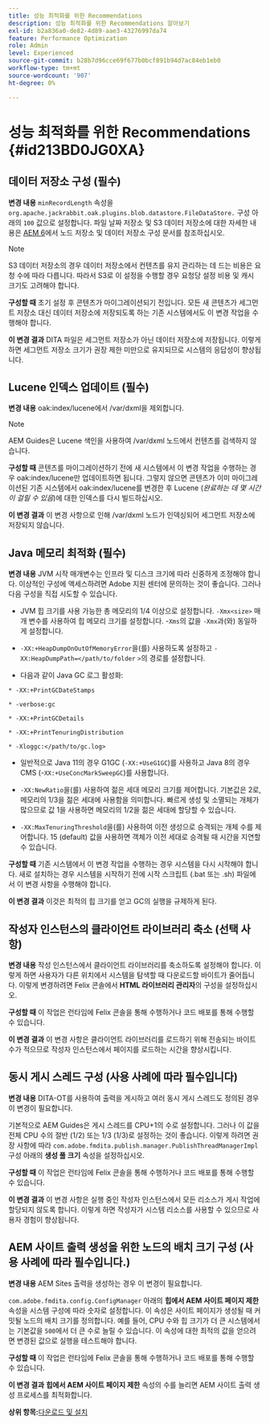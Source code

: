 ```yaml
---
title: 성능 최적화를 위한 Recommendations
description: 성능 최적화를 위한 Recommendations 알아보기
exl-id: b2a836a0-de82-4d89-aae3-43276997da74
feature: Performance Optimization
role: Admin
level: Experienced
source-git-commit: b28b7d96cce69f677b0bcf891b94d7ac84eb1eb0
workflow-type: tm+mt
source-wordcount: '907'
ht-degree: 0%

---
```


# 성능 최적화를 위한 Recommendations {#id213BD0JG0XA}

## 데이터 저장소 구성 \(필수\)

**변경 내용**
`minRecordLength` 속성을 `org.apache.jackrabbit.oak.plugins.blob.datastore.FileDataStore.` 구성 아래의 `100` 값으로 설정합니다. 파일 날짜 저장소 및 S3 데이터 저장소에 대한 자세한 내용은 [AEM 6](https://helpx.adobe.com/kr/experience-manager/6-5/sites/deploying/using/data-store-config.html)에서 노드 저장소 및 데이터 저장소 구성 문서를 참조하십시오.

>[!NOTE]
>
> S3 데이터 저장소의 경우 데이터 저장소에서 컨텐츠를 유지 관리하는 데 드는 비용은 요청 수에 따라 다릅니다. 따라서 S3로 이 설정을 수행할 경우 요청당 설정 비용 및 캐시 크기도 고려해야 합니다.

**구성할 때**
초기 설정 후 콘텐츠가 마이그레이션되기 전입니다. 모든 새 콘텐츠가 세그먼트 저장소 대신 데이터 저장소에 저장되도록 하는 기존 시스템에서도 이 변경 작업을 수행해야 합니다.

**이 변경 결과**
DITA 파일은 세그먼트 저장소가 아닌 데이터 저장소에 저장됩니다. 이렇게 하면 세그먼트 저장소 크기가 권장 제한 미만으로 유지되므로 시스템의 응답성이 향상됩니다.

## Lucene 인덱스 업데이트 \(필수\)

**변경 내용**
oak:index/lucene에서 /var/dxml을 제외합니다.

>[!NOTE]
>
> AEM Guides은 Lucene 색인을 사용하여 /var/dxml 노드에서 컨텐츠를 검색하지 않습니다.

**구성할 때**
콘텐츠를 마이그레이션하기 전에 새 시스템에서 이 변경 작업을 수행하는 경우 oak:index/lucene만 업데이트하면 됩니다. 그렇지 않으면 콘텐츠가 이미 마이그레이션된 기존 시스템에서 oak:index/lucene를 변경한 후 Lucene \(*완료하는 데 몇 시간이 걸릴 수 있음*\)에 대한 인덱스를 다시 빌드하십시오.

**이 변경 결과**
이 변경 사항으로 인해 /var/dxml 노드가 인덱싱되어 세그먼트 저장소에 저장되지 않습니다.

## Java 메모리 최적화 \(필수\)

**변경 내용**
JVM 시작 매개변수는 인프라 및 디스크 크기에 따라 신중하게 조정해야 합니다. 이상적인 구성에 액세스하려면 Adobe 지원 센터에 문의하는 것이 좋습니다. 그러나 다음 구성을 직접 시도할 수 있습니다.

- JVM 힙 크기를 사용 가능한 총 메모리의 1/4 이상으로 설정합니다. `-Xmx<size>` 매개 변수를 사용하여 힙 메모리 크기를 설정합니다. -`Xms`의 값을 `-Xmx`과(와) 동일하게 설정합니다.

- `-XX:+HeapDumpOnOutOfMemoryError`을(를) 사용하도록 설정하고 `-XX:HeapDumpPath=</path/to/folder` `>`의 경로를 설정합니다.

- 다음과 같이 Java GC 로그 활성화:

`* -XX:+PrintGCDateStamps`

`* -verbose:gc`

`* -XX:+PrintGCDetails`

`* -XX:+PrintTenuringDistribution`

`* -Xloggc:</path/to/gc.log>`

- 일반적으로 Java 11의 경우 G1GC \(`-XX:+UseG1GC`\)를 사용하고 Java 8의 경우 CMS \(-`XX:+UseConcMarkSweepGC`\)를 사용합니다.

- `-XX:NewRatio`을(를) 사용하여 젊은 세대 메모리 크기를 제어합니다. 기본값은 2로, 메모리의 1/3을 젊은 세대에 사용함을 의미합니다. 빠르게 생성 및 소멸되는 개체가 많으므로 값 1을 사용하면 메모리의 1/2을 젊은 세대에 할당할 수 있습니다.

- `-XX:MaxTenuringThreshold`을(를) 사용하여 이전 생성으로 승격되는 개체 수를 제어합니다. 15 \(default\) 값을 사용하면 객체가 이전 세대로 승격될 때 시간을 지연할 수 있습니다.

**구성할 때**
기존 시스템에서 이 변경 작업을 수행하는 경우 시스템을 다시 시작해야 합니다. 새로 설치하는 경우 시스템을 시작하기 전에 시작 스크립트 \(.bat 또는 .sh\) 파일에서 이 변경 사항을 수행해야 합니다.

**이 변경 결과**
이것은 최적의 힙 크기를 얻고 GC의 실행을 규제하게 된다.

## 작성자 인스턴스의 클라이언트 라이브러리 축소 \(선택 사항\)

**변경 내용**
작성 인스턴스에서 클라이언트 라이브러리를 축소하도록 설정해야 합니다. 이렇게 하면 사용자가 다른 위치에서 시스템을 탐색할 때 다운로드할 바이트가 줄어듭니다. 이렇게 변경하려면 Felix 콘솔에서 **HTML 라이브러리 관리자**&#x200B;의 구성을 설정하십시오.

**구성할 때**
이 작업은 런타임에 Felix 콘솔을 통해 수행하거나 코드 배포를 통해 수행할 수 있습니다.

**이 변경 결과**
이 변경 사항은 클라이언트 라이브러리를 로드하기 위해 전송되는 바이트 수가 적으므로 작성자 인스턴스에서 페이지를 로드하는 시간을 향상시킵니다.

## 동시 게시 스레드 구성 \(사용 사례에 따라 필수입니다\)

**변경 내용**
DITA-OT를 사용하여 출력을 게시하고 여러 동시 게시 스레드도 정의된 경우 이 변경이 필요합니다.

기본적으로 AEM Guides은 게시 스레드를 CPU+1의 수로 설정합니다. 그러나 이 값을 전체 CPU 수의 절반 \(1/2\) 또는 1/3 \(1/3\)로 설정하는 것이 좋습니다. 이렇게 하려면 권장 사항에 따라 `com.adobe.fmdita.publish.manager.PublishThreadManagerImpl` 구성 아래의 **생성 풀 크기** 속성을 설정하십시오.

**구성할 때**
이 작업은 런타임에 Felix 콘솔을 통해 수행하거나 코드 배포를 통해 수행할 수 있습니다.

**이 변경 결과**
이 변경 사항은 실행 중인 작성자 인스턴스에서 모든 리소스가 게시 작업에 할당되지 않도록 합니다. 이렇게 하면 작성자가 시스템 리소스를 사용할 수 있으므로 사용자 경험이 향상됩니다.

## AEM 사이트 출력 생성을 위한 노드의 배치 크기 구성 \(사용 사례에 따라 필수입니다.\)

**변경 내용**
AEM Sites 출력을 생성하는 경우 이 변경이 필요합니다.

`com.adobe.fmdita.config.ConfigManager` 아래의 **힙에서 AEM 사이트 페이지 제한** 속성을 시스템 구성에 따라 숫자로 설정합니다. 이 속성은 사이트 페이지가 생성될 때 커밋될 노드의 배치 크기를 정의합니다. 예를 들어, CPU 수와 힙 크기가 더 큰 시스템에서는 기본값을 `500`에서 더 큰 수로 늘릴 수 있습니다. 이 속성에 대한 최적의 값을 얻으려면 변경된 값으로 실행을 테스트해야 합니다.

**구성할 때**
이 작업은 런타임에 Felix 콘솔을 통해 수행하거나 코드 배포를 통해 수행할 수 있습니다.

**이 변경 결과**
**힙에서 AEM 사이트 페이지 제한** 속성의 수를 늘리면 AEM 사이트 출력 생성 프로세스를 최적화합니다.


**상위 항목:**&#x200B;[&#x200B;다운로드 및 설치](download-install.md)
